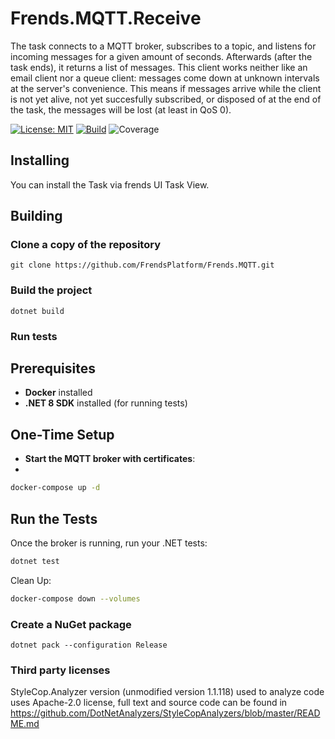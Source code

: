 # Frends.MQTT.Receive
The task connects to a MQTT broker, subscribes to a topic, and listens for incoming messages for a given amount of seconds. Afterwards (after the task ends), it returns a list of messages. This client works neither like an email client nor a queue client: messages come down at unknown intervals at the server's convenience. This means if messages arrive while the client is not yet alive, not yet succesfully subscribed, or disposed of at the end of the task, the messages will be lost (at least in QoS 0). 

[![License: MIT](https://img.shields.io/badge/License-MIT-green.svg)](https://opensource.org/licenses/MIT)
[![Build](https://github.com/FrendsPlatform/Frends.MQTT/actions/workflows/Receive_build_and_test_on_main.yml/badge.svg)](https://github.com/FrendsPlatform/Frends.MQTT/actions)
![Coverage](https://app-github-custom-badges.azurewebsites.net/Badge?key=FrendsPlatform/Frends.MQTT/Frends.MQTT.Receive|main)

## Installing

You can install the Task via frends UI Task View. 

## Building

### Clone a copy of the repository

`git clone https://github.com/FrendsPlatform/Frends.MQTT.git`

### Build the project

`dotnet build`

### Run tests

## Prerequisites

- **Docker** installed  
- **.NET 8 SDK** installed (for running tests)

## One-Time Setup

- **Start the MQTT broker with certificates**:
- 
```bash
docker-compose up -d
```

## Run the Tests

Once the broker is running, run your .NET tests:

```bash
dotnet test
```

Clean Up:

```bash
docker-compose down --volumes
```

### Create a NuGet package

`dotnet pack --configuration Release`

### Third party licenses

StyleCop.Analyzer version (unmodified version 1.1.118) used to analyze code uses Apache-2.0 license, full text and source code can be found in https://github.com/DotNetAnalyzers/StyleCopAnalyzers/blob/master/README.md
